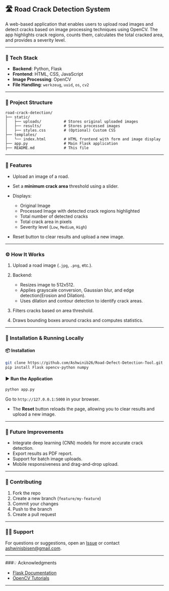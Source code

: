 ## 🛣️ Road Crack Detection System

A web-based application that enables users to upload road images and detect cracks based on image processing techniques using OpenCV. The app highlights crack regions, counts them, calculates the total cracked area, and provides a severity level.

---

### 🧰 Tech Stack

* **Backend**: Python, Flask
* **Frontend**: HTML, CSS, JavaScript
* **Image Processing**: OpenCV
* **File Handling**: `werkzeug`, `uuid`, `os`, `cv2`

---

### 📁 Project Structure

```
road-crack-detection/
├── static/
│   ├── uploads/          # Stores original uploaded images
│   ├── results/          # Stores processed images
│   ├── styles.css        # (Optional) Custom CSS
├── templates/
│   └── index.html        # HTML frontend with form and image display
├── app.py                # Main Flask application
├── README.md             # This file
```

---

### 🚀 Features

* Upload an image of a road.
* Set a **minimum crack area** threshold using a slider.
* Displays:

  * Original Image
  * Processed Image with detected crack regions highlighted
  * Total number of detected cracks
  * Total crack area in pixels
  * Severity level (`Low`, `Medium`, `High`)
* Reset button to clear results and upload a new image.

---

### ⚙️ How It Works

1. Upload a road image (`.jpg`, `.png`, etc.).
2. Backend:

   * Resizes image to 512x512.
   * Applies grayscale conversion, Gaussian blur, and edge detection(Erosion and Dilation).
   * Uses dilation and contour detection to identify crack areas.
3. Filters cracks based on area threshold.
4. Draws bounding boxes around cracks and computes statistics.

---

### 🧪 Installation & Running Locally

#### 📦 Installation

```bash
git clone https://github.com/Ashwinib26/Road-Defect-Detection-Tool.git
pip install Flask opencv-python numpy
```

#### ▶️ Run the Application

```bash
python app.py
```

Go to `http://127.0.0.1:5000` in your browser.

* The **Reset** button reloads the page, allowing you to clear results and upload a new image.

---

### 📝 Future Improvements

* Integrate deep learning (CNN) models for more accurate crack detection.
* Export results as PDF report.
* Support for batch image uploads.
* Mobile responsiveness and drag-and-drop upload.

---

### 🤝 Contributing

1. Fork the repo
2. Create a new branch (`feature/my-feature`)
3. Commit your changes
4. Push to the branch
5. Create a pull request

---

### 🙋‍♀️ Support

For questions or suggestions, open an [Issue](https://github.com/your-username/medical-image-preprocessor/issues) or contact [ashwinisbisen@gmail.com](mailto:ashwinisbisen@gmail.com).

---

###💡 Acknowledgments

* [Flask Documentation](https://flask.palletsprojects.com/)
* [OpenCV Tutorials](https://docs.opencv.org/)

---
